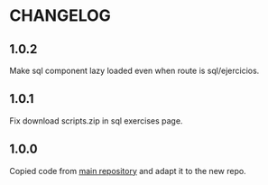# CHANGELOG

## 1.0.2

Make sql component lazy loaded even when route is sql/ejercicios.

## 1.0.1

Fix download scripts.zip in sql exercises page.

## 1.0.0

Copied code from [main repository](https://github.com/jaimemartinmartin15/jaimeelingeniero.es) and adapt it to the new repo.
